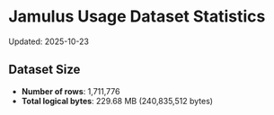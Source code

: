 # Jamulus Usage Dataset Statistics

Updated: 2025-10-23

## Dataset Size
- **Number of rows**: 1,711,776
- **Total logical bytes**: 229.68 MB (240,835,512 bytes)
